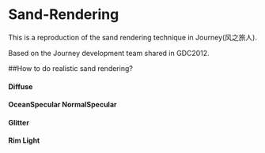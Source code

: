 # Sand-Rendering
This is a reproduction of the sand rendering technique in Journey(风之旅人).

Based on the Journey development team shared in GDC2012.

##How to do realistic sand rendering?

#### Diffuse
#### OceanSpecular NormalSpecular
#### Glitter
#### Rim Light
